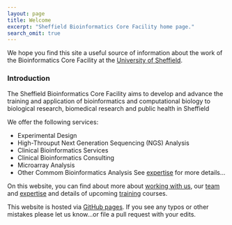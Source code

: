 ```yaml
---
layout: page
title: Welcome
excerpt: "Sheffield Bioinformatics Core Facility home page."
search_omit: true
---
```


We hope you find this site a useful source of information about the work of the Bioinformatics Core Facility at the [University of Sheffield](https://www.sheffield.ac.uk/).

### Introduction

The Sheffield Bioinformatics Core Facility aims to develop and advance the training and application of bioinformatics and computational biology to biological research, biomedical research and public health in Sheffield

We offer the following services:
- Experimental Design
- High-Throuput Next Generation Sequencing (NGS) Analysis
- Clinical Bioinformatics Services
- Clinical Bioinformatics Consulting
- Microarray Analysis
- Other Commom Bioinformatics Analysis
See [expertise](https://sbc.shef.ac.uk/expertise) for more details...

On this website, you can find about more about [working with us](https://sbc.shef.ac.uk/policies), our [team](https://sbc.shef.ac.uk/team) and [expertise](https://sbc.shef.ac.uk/expertise) and details of upcoming [training](https://sbc.shef.ac.uk/training) courses.

This website is hosted via [GitHub pages](https://github.com/sheffield-bioinformatics-core/sheffield-bioinformatics-core.github.io). If you see any typos or other mistakes please let us know...or file a pull request with your edits.
